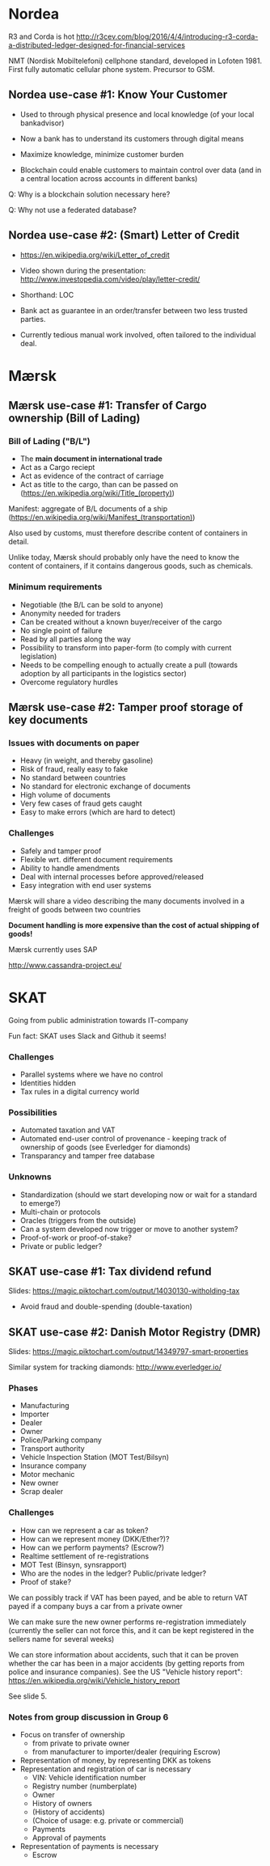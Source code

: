 Nordea
======
R3 and Corda is hot
http://r3cev.com/blog/2016/4/4/introducing-r3-corda-a-distributed-ledger-designed-for-financial-services

NMT (Nordisk Mobiltelefoni) cellphone standard, developed in Lofoten
1981. First fully automatic cellular phone system. Precursor to GSM.

Nordea use-case #1: Know Your Customer
--------------------------------------

 - Used to through physical presence and local knowledge (of your
   local bankadvisor)

 - Now a bank has to understand its customers through digital means

 - Maximize knowledge, minimize customer burden

 - Blockchain could enable customers to maintain control over data
   (and in a central location across accounts in different banks)

Q: Why is a blockchain solution necessary here?

Q: Why not use a federated database?


Nordea use-case #2: (Smart) Letter of Credit
--------------------------------------------

 - https://en.wikipedia.org/wiki/Letter_of_credit

 - Video shown during the presentation: http://www.investopedia.com/video/play/letter-credit/

 - Shorthand: LOC

 - Bank act as guarantee in an order/transfer between two less trusted
   parties.

 - Currently tedious manual work involved, often tailored to the
   individual deal.


Mærsk
=====

Mærsk use-case #1: Transfer of Cargo ownership (Bill of Lading)
---------------------------------------------------------------

### Bill of Lading ("B/L")
 - The **main document in international trade**
 - Act as a Cargo reciept
 - Act as evidence of the contract of carriage
 - Act as title to the cargo, than can be passed on (https://en.wikipedia.org/wiki/Title_(property))

Manifest: aggregate of B/L documents of a ship (https://en.wikipedia.org/wiki/Manifest_(transportation))

Also used by customs, must therefore describe content of containers in
detail.

Unlike today, Mærsk should probably only have the need to know the
content of containers, if it contains dangerous goods, such as
chemicals.

### Minimum requirements

 - Negotiable (the B/L can be sold to anyone)
 - Anonymity needed for traders
 - Can be created without a known buyer/receiver of the cargo
 - No single point of failure
 - Read by all parties along the way
 - Possibility to transform into paper-form (to comply with current legislation)
 - Needs to be compelling enough to actually create a pull (towards
   adoption by all participants in the logistics sector)
 - Overcome regulatory hurdles

Mærsk use-case #2: Tamper proof storage of key documents
--------------------------------------------------------

### Issues with documents on paper
 - Heavy (in weight, and thereby gasoline)
 - Risk of fraud, really easy to fake
 - No standard between countries
 - No standard for electronic exchange of documents
 - High volume of documents
 - Very few cases of fraud gets caught
 - Easy to make errors (which are hard to detect)

### Challenges
 - Safely and tamper proof
 - Flexible wrt. different document requirements
 - Ability to handle amendments
 - Deal with internal processes before approved/released
 - Easy integration with end user systems

Mærsk will share a video describing the many documents involved in a
freight of goods between two countries

**Document handling is more expensive than the cost of
  actual shipping of goods!**

Mærsk currently uses SAP

http://www.cassandra-project.eu/

SKAT
====

Going from public administration towards IT-company

Fun fact: SKAT uses Slack and Github it seems!

### Challenges

 - Parallel systems where we have no control
 - Identities hidden
 - Tax rules in a digital currency world

### Possibilities
 - Automated taxation and VAT
 - Automated end-user control of provenance - keeping track of ownership of goods (see Everledger for diamonds)
 - Transparancy and tamper free database

### Unknowns
 - Standardization (should we start developing now or wait for a standard to emerge?)
 - Multi-chain or protocols
 - Oracles (triggers from the outside)
 - Can a system developed now trigger or move to another system?
 - Proof-of-work or proof-of-stake?
 - Private or public ledger?


SKAT use-case #1: Tax dividend refund
-------------------------------------
Slides: https://magic.piktochart.com/output/14030130-witholding-tax

 - Avoid fraud and double-spending (double-taxation)



SKAT use-case #2: Danish Motor Registry (DMR)
---------------------------------------------
Slides: https://magic.piktochart.com/output/14349797-smart-properties

Similar system for tracking diamonds: http://www.everledger.io/

### Phases
 - Manufacturing
 - Importer
 - Dealer
 - Owner
 - Police/Parking company
 - Transport authority
 - Vehicle Inspection Station (MOT Test/Bilsyn)
 - Insurance company
 - Motor mechanic
 - New owner
 - Scrap dealer

### Challenges
 - How can we represent a car as token?
 - How can we represent money (DKK/Ether?)?
 - How can we perform payments? (Escrow?)
 - Realtime settlement of re-registrations
 - MOT Test (Binsyn, synsrapport)
 - Who are the nodes in the ledger? Public/private ledger?
 - Proof of stake?

We can possibly track if VAT has been payed, and be able to return VAT
payed if a company buys a car from a private owner

We can make sure the new owner performs re-registration immediately
(currently the seller can not force this, and it can be kept
registered in the sellers name for several weeks)

We can store information about accidents, such that it can be proven
whether the car has been in a major accidents (by getting reports from
police and insurance companies). See the US "Vehicle history report":
https://en.wikipedia.org/wiki/Vehicle_history_report

See slide 5.

### Notes from group discussion in Group 6

 - Focus on transfer of ownership
   - from private to private owner
   - from manufacturer to importer/dealer (requiring Escrow)
 - Representation of money, by representing DKK as tokens
 - Representation and registration of car is necessary
   - VIN: Vehicle identification number
   - Registry number (numberplate)
   - Owner
   - History of owners
   - (History of accidents)
   - (Choice of usage: e.g. private or commercial)
   - Payments
   - Approval of payments
 - Representation of payments is necessary
   - Escrow

